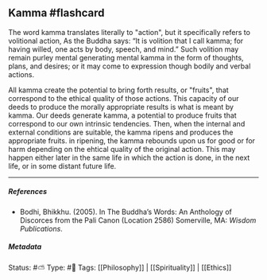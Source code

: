 ## Kamma  #flashcard 

The word kamma translates literally to "action", but it specifically refers to volitional action, As the Buddha says: “It is volition that I call kamma; for having willed, one acts by body, speech, and mind.” Such volition may remain purley mental generating mental kamma in the form of thoughts, plans, and desires; or it may come to expression though bodily and verbal actions. 

All kamma create the potential to bring forth results, or "fruits", that correspond to the ethical quality of those actions. This capacity of our deeds to produce the morally appropriate results is what is meant by kamma. Our deeds generate kamma, a potential to produce fruits that correspond to our own intrinsic tendencies. Then, when the internal and external conditions are suitable, the kamma ripens and produces the appropriate fruits. in ripening, the kamma rebounds upon us for good or for harm depending on the ehtical quality of the original action. This may happen either later in the same life in which the action is done, in the next life, or in some distant future life. 

___

##### References
 
 - Bodhi, Bhikkhu. (2005). In The Buddha’s Words: An Anthology of Discorces from the Pali Canon (Location 2586) Somerville, MA: _Wisdom Publications_.

##### Metadata
Status: #⛅️ 
Type: #🔵 
Tags: [[Philosophy]] | [[Spirituality]] | [[Ethics]] 